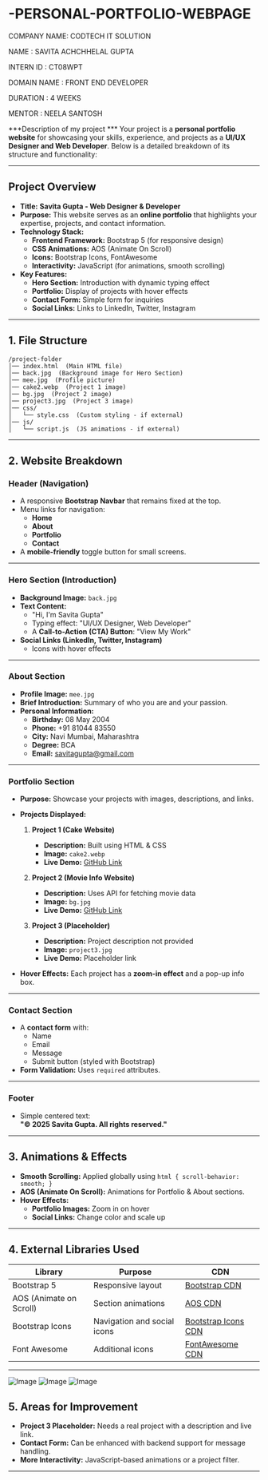 # -PERSONAL-PORTFOLIO-WEBPAGE

COMPANY NAME: CODTECH IT SOLUTION

NAME : SAVITA ACHCHHELAL GUPTA

INTERN ID : CT08WPT

DOMAIN NAME : FRONT END DEVELOPER

DURATION : 4 WEEKS

MENTOR : NEELA SANTOSH

***Description of my project ***
Your project is a **personal portfolio website** for showcasing your skills, experience, and projects as a **UI/UX Designer and Web Developer**. Below is a detailed breakdown of its structure and functionality:

---

## **Project Overview**
- **Title:** **Savita Gupta - Web Designer & Developer**
- **Purpose:** This website serves as an **online portfolio** that highlights your expertise, projects, and contact information.
- **Technology Stack:**
  - **Frontend Framework:** Bootstrap 5 (for responsive design)
  - **CSS Animations:** AOS (Animate On Scroll)
  - **Icons:** Bootstrap Icons, FontAwesome
  - **Interactivity:** JavaScript (for animations, smooth scrolling)
- **Key Features:**  
  - **Hero Section:** Introduction with dynamic typing effect  
  - **Portfolio:** Display of projects with hover effects  
  - **Contact Form:** Simple form for inquiries  
  - **Social Links:** Links to LinkedIn, Twitter, Instagram  

---

## **1. File Structure**
```
/project-folder
│── index.html  (Main HTML file)
│── back.jpg  (Background image for Hero Section)
│── mee.jpg  (Profile picture)
│── cake2.webp  (Project 1 image)
│── bg.jpg  (Project 2 image)
│── project3.jpg  (Project 3 image)
│── css/
│   └── style.css  (Custom styling - if external)
│── js/
│   └── script.js  (JS animations - if external)
```

---

## **2. Website Breakdown**
### **Header (Navigation)**
- A responsive **Bootstrap Navbar** that remains fixed at the top.
- Menu links for navigation:
  - **Home**
  - **About**
  - **Portfolio**
  - **Contact**
- A **mobile-friendly** toggle button for small screens.

---

### **Hero Section (Introduction)**
- **Background Image:** `back.jpg`
- **Text Content:**
  - "Hi, I'm Savita Gupta"
  - Typing effect: "UI/UX Designer, Web Developer"
  - A **Call-to-Action (CTA) Button**: "View My Work"
- **Social Links (LinkedIn, Twitter, Instagram)**
  - Icons with hover effects

---

### **About Section**
- **Profile Image:** `mee.jpg`
- **Brief Introduction:** Summary of who you are and your passion.
- **Personal Information:**
  - **Birthday:** 08 May 2004
  - **Phone:** +91 81044 83550
  - **City:** Navi Mumbai, Maharashtra
  - **Degree:** BCA
  - **Email:** savitagupta@gmail.com

---

### **Portfolio Section**
- **Purpose:** Showcase your projects with images, descriptions, and links.
- **Projects Displayed:**
  1. **Project 1 (Cake Website)**
     - **Description:** Built using HTML & CSS
     - **Image:** `cake2.webp`
     - **Live Demo:** [GitHub Link](https://github.com/savita0817/My_first_p/blob/main/README.md)
  
  2. **Project 2 (Movie Info Website)**
     - **Description:** Uses API for fetching movie data
     - **Image:** `bg.jpg`
     - **Live Demo:** [GitHub Link](https://github.com/savita0817/Movie-Info/blob/main/README.md)
  
  3. **Project 3 (Placeholder)**
     - **Description:** Project description not provided
     - **Image:** `project3.jpg`
     - **Live Demo:** Placeholder link

- **Hover Effects:** Each project has a **zoom-in effect** and a pop-up info box.

---

### **Contact Section**
- A **contact form** with:
  - Name
  - Email
  - Message
  - Submit button (styled with Bootstrap)
- **Form Validation:** Uses `required` attributes.

---

### **Footer**
- Simple centered text:  
  **"&copy; 2025 Savita Gupta. All rights reserved."**

---

## **3. Animations & Effects**
- **Smooth Scrolling:** Applied globally using `html { scroll-behavior: smooth; }`
- **AOS (Animate On Scroll):** Animations for Portfolio & About sections.
- **Hover Effects:** 
  - **Portfolio Images:** Zoom in on hover
  - **Social Links:** Change color and scale up

---

## **4. External Libraries Used**
| Library | Purpose | CDN |
|---------|---------|-----|
| Bootstrap 5 | Responsive layout | [Bootstrap CDN](https://cdn.jsdelivr.net/npm/bootstrap@5.3.0-alpha1/dist/css/bootstrap.min.css) |
| AOS (Animate on Scroll) | Section animations | [AOS CDN](https://cdn.jsdelivr.net/npm/aos@2.3.4/dist/aos.css) |
| Bootstrap Icons | Navigation and social icons | [Bootstrap Icons CDN](https://cdn.jsdelivr.net/npm/bootstrap-icons/font/bootstrap-icons.css) |
| Font Awesome | Additional icons | [FontAwesome CDN](https://cdnjs.cloudflare.com/ajax/libs/font-awesome/5.15.4/css/all.min.css) |

---
![Image](https://github.com/user-attachments/assets/30ab56de-f077-40c8-8ad8-bbc0d4244f42)
![Image](https://github.com/user-attachments/assets/0a9b41c2-53ff-490c-90ad-c640101d7753)
![Image](https://github.com/user-attachments/assets/0a1f4565-f333-48bc-a861-5536e0a59834)

## **5. Areas for Improvement**
- **Project 3 Placeholder:** Needs a real project with a description and live link.
- **Contact Form:** Can be enhanced with backend support for message handling.
- **More Interactivity:** JavaScript-based animations or a project filter.

---
